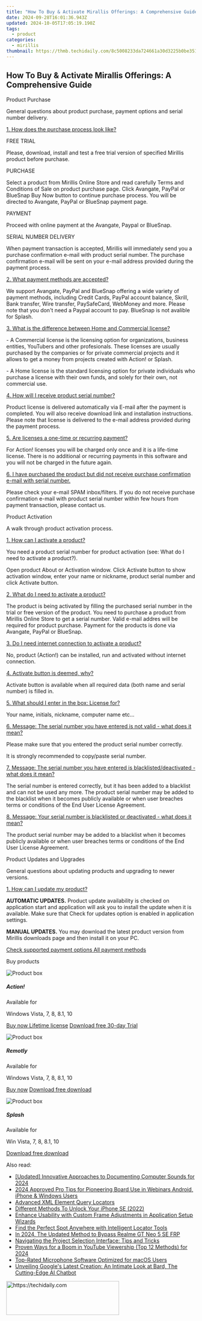 ```yaml
---
title: "How To Buy & Activate Mirallis Offerings: A Comprehensive Guide"
date: 2024-09-28T16:01:36.943Z
updated: 2024-10-05T17:05:19.190Z
tags:
  - product
categories:
  - mirillis
thumbnail: https://thmb.techidaily.com/8c5008233da724661a30d3225b0be351e1d277e0e18468f4536db088e3157824.jpg
---
```


## How To Buy & Activate Mirallis Offerings: A Comprehensive Guide

Product Purchase

General questions about product purchase, payment options and serial number delivery.

[1\. How does the purchase process look like?](https://tools.techidaily.com/mirillis/products/) 

FREE TRIAL

Please, download, install and test a free trial version of specified Mirillis product before purchase.

PURCHASE

Select a product from Mirillis Online Store and read carefully Terms and Conditions of Sale on product purchase page. Click Avangate, PayPal or BlueSnap Buy Now button to continue purchase process. You will be directed to Avangate, PayPal or BlueSnap payment page.

PAYMENT

Proceed with online payment at the Avangate, Paypal or BlueSnap.

SERIAL NUMBER DELIVERY

When payment transaction is accepted, Mirillis will immediately send you a purchase confirmation e-mail with product serial number. The purchase confirmation e-mail will be sent on your e-mail address provided during the payment process.

[2\. What payment methods are accepted?](https://tools.techidaily.com/mirillis/products/) 

We support Avangate, PayPal and BlueSnap offering a wide variety of payment methods, including Credit Cards, PayPal account balance, Skrill, Bank transfer, Wire transfer, PaySafeCard, WebMoney and more. Please note that you don't need a Paypal account to pay. BlueSnap is not avalible for Splash.

[3\. What is the difference between Home and Commercial license?](https://tools.techidaily.com/mirillis/products/) 

\- A Commercial license is the licensing option for organizations, business entities, YouTubers and other profesionals. These licenses are usually purchased by the companies or for private commercial projects and it allows to get a money from projects created with Action! or Splash.

\- A Home license is the standard licensing option for private individuals who purchase a license with their own funds, and solely for their own, not commercial use.

[4\. How will I receive product serial number?](https://tools.techidaily.com/mirillis/products/) 

Product license is delivered automatically via E-mail after the payment is completed. You will also receive download link and installation instructions. Please note that license is delivered to the e-mail address provided during the payment process. 

[5\. Are licenses a one-time or recurring payment?](https://tools.techidaily.com/mirillis/products/) 

For Action! licenses you will be charged only once and it is a life-time license. There is no additional or recurring payments in this software and you will not be charged in the future again.

[6\. I have purchased the product but did not receive purchase confirmation e-mail with serial number.](https://tools.techidaily.com/mirillis/products/) 

Please check your e-mail SPAM inbox/filters. If you do not receive purchase confirmation e-mail with product serial number within few hours from payment transaction, please contact us.

Product Activation

A walk through product activation process.

[1\. How can I activate a product?](https://tools.techidaily.com/mirillis/products/) 

You need a product serial number for product activation (see: What do I need to activate a product?).

Open product About or Activation window. Click Activate button to show activation window, enter your name or nickname, product serial number and click Activate button.

[2\. What do I need to activate a product?](https://tools.techidaily.com/mirillis/products/) 

The product is being activated by filling the purchased serial number in the trial or free version of the product. You need to purchase a product from Mirillis Online Store to get a serial number. Valid e-mail addres will be required for product purchase. Payment for the products is done via Avangate, PayPal or BlueSnap.

[3\. Do I need internet connection to activate a product?](https://tools.techidaily.com/mirillis/products/) 

No, product (Action!) can be installed, run and activated without internet connection.

[4\. Activate button is deemed, why?](https://tools.techidaily.com/mirillis/products/) 

Activate button is available when all required data (both name and serial number) is filled in.

[5\. What should I enter in the box: License for?](https://tools.techidaily.com/mirillis/products/) 

Your name, initials, nickname, computer name etc...

[6\. Message: The serial number you have entered is not valid - what does it mean?](https://tools.techidaily.com/mirillis/products/) 

Please make sure that you entered the product serial number correctly.

It is strongly recommended to copy/paste serial number.

[7\. Message: The serial number you have entered is blacklisted/deactivated - what does it mean?](https://tools.techidaily.com/mirillis/products/) 

The serial number is entered correctly, but it has been added to a blacklist and can not be used any more. The product serial number may be added to the blacklist when it becomes publicly available or when user breaches terms or conditions of the End User License Agreement.

[8\. Message: Your serial number is blacklisted or deactivated - what does it mean?](https://tools.techidaily.com/mirillis/products/) 

The product serial number may be added to a blacklist when it becomes publicly available or when user breaches terms or conditions of the End User License Agreement.

Product Updates and Upgrades

General questions about updating products and upgrading to newer versions.

[1\. How can I update my product?](https://tools.techidaily.com/mirillis/products/) 

**AUTOMATIC UPDATES.** Product update availability is checked on application start and application will ask you to install the update when it is available. Make sure that Check for updates option is enabled in application settings.

**MANUAL UPDATES.** You may download the latest product version from Mirillis downloads page and then install it on your PC.

[Check supported payment options All payment methods](https://tools.techidaily.com/mirillis/products/) 

Buy products

![Product box](https://mirillis.com/res/old/media/images/store/purchase_action_box.png) 

##### Action!

Available for

Windows Vista, 7, 8, 8.1, 10

[Buy now Lifetime license](https://tools.techidaily.com/mirillis/products/) [Download free 30-day Trial](https://tools.techidaily.com/mirillis/products/) 

![Product box](https://mirillis.com/res/old/media/images/store/purchase_monflo_box.png) 

##### Remotly

Available for

Windows Vista, 7, 8, 8.1, 10

[Buy now](https://remotly.com/plans) [Download free download](https://tools.techidaily.com/mirillis/products/) 

![Product box](https://mirillis.com/res/old/media/images/store/purchase_splash_box.png) 

##### Splash

Available for

Win Vista, 7, 8, 8.1, 10

[Download free download](https://tools.techidaily.com/mirillis/products/)

<ins class="adsbygoogle"
     style="display:block"
     data-ad-format="autorelaxed"
     data-ad-client="ca-pub-7571918770474297"
     data-ad-slot="1223367746"></ins>

<ins class="adsbygoogle"
     style="display:block"
     data-ad-client="ca-pub-7571918770474297"
     data-ad-slot="8358498916"
     data-ad-format="auto"
     data-full-width-responsive="true"></ins>

<span class="atpl-alsoreadstyle">Also read:</span>
<div><ul>
<li><a href="https://screen-sharing-recording.techidaily.com/updated-innovative-approaches-to-documenting-computer-sounds-for-2024/"><u>[Updated] Innovative Approaches to Documenting Computer Sounds for 2024</u></a></li>
<li><a href="https://video-screen-grab.techidaily.com/2024-approved-pro-tips-for-pioneering-board-use-in-webinars-android-iphone-and-windows-users/"><u>2024 Approved Pro Tips for Pioneering Board Use in Webinars Android, iPhone & Windows Users</u></a></li>
<li><a href="https://fox-ssl.techidaily.com/advanced-xml-element-query-locators/"><u>Advanced XML Element Query Locators</u></a></li>
<li><a href="https://ios-unlock.techidaily.com/different-methods-to-unlock-your-iphone-se-2022-by-drfone-ios/"><u>Different Methods To Unlock Your iPhone SE (2022)</u></a></li>
<li><a href="https://fox-ssl.techidaily.com/enhance-usability-with-custom-frame-adjustments-in-application-setup-wizards/"><u>Enhance Usability with Custom Frame Adjustments in Application Setup Wizards</u></a></li>
<li><a href="https://fox-ssl.techidaily.com/find-the-perfect-spot-anywhere-with-intelligent-locator-tools/"><u>Find the Perfect Spot Anywhere with Intelligent Locator Tools</u></a></li>
<li><a href="https://bypass-frp.techidaily.com/in-2024-the-updated-method-to-bypass-realme-gt-neo-5-se-frp-by-drfone-android/"><u>In 2024, The Updated Method to Bypass Realme GT Neo 5 SE FRP</u></a></li>
<li><a href="https://fox-ssl.techidaily.com/navigating-the-project-selection-interface-tips-and-tricks/"><u>Navigating the Project Selection Interface: Tips and Tricks</u></a></li>
<li><a href="https://facebook-video-share.techidaily.com/proven-ways-for-a-boom-in-youtube-viewership-top-12-methods-for-2024/"><u>Proven Ways for a Boom in YouTube Viewership (Top 12 Methods) for 2024</u></a></li>
<li><a href="https://fox-ssl.techidaily.com/top-rated-microphone-software-optimized-for-macos-users/"><u>Top-Rated Microphone Software Optimized for macOS Users</u></a></li>
<li><a href="https://tech-recovery.techidaily.com/unveiling-googles-latest-creation-an-intimate-look-at-bard-the-cutting-edge-ai-chatbot/"><u>Unveiling Google's Latest Creation: An Intimate Look at Bard, The Cutting-Edge AI Chatbot</u></a></li>
</ul></div>

<!-- affiliate ads begin -->
<a href="https://aligracehair.sjv.io/c/5597632/2080312/19272" target="_top" id="2080312">
  <img src="//a.impactradius-go.com/display-ad/19272-2080312" border="0" alt="https://techidaily.com" width="300" height="90"/>
</a>
<img height="0" width="0" src="https://aligracehair.sjv.io/i/5597632/2080312/19272" style="position:absolute;visibility:hidden;" border="0" />
<!-- affiliate ads end -->

